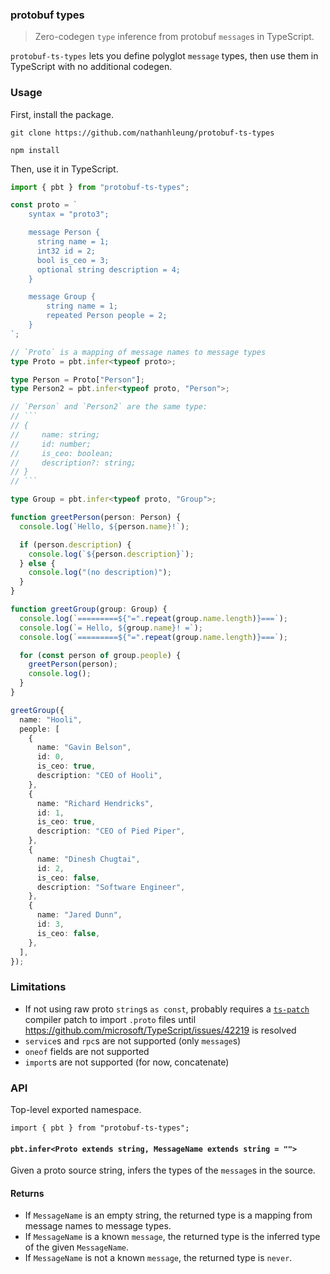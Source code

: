  
 ### protobuf types

> Zero-codegen `type` inference from protobuf `message`s in TypeScript.

`protobuf-ts-types` lets you define polyglot `message` types, then use them in TypeScript with no additional codegen.

### Usage

First, install the package.

```
git clone https://github.com/nathanhleung/protobuf-ts-types

npm install
```

Then, use it in TypeScript.

```ts
import { pbt } from "protobuf-ts-types";

const proto = `
    syntax = "proto3";

    message Person {
      string name = 1;
      int32 id = 2;
      bool is_ceo = 3;
      optional string description = 4;
    }

    message Group {
        string name = 1;
        repeated Person people = 2;
    }
`;

// `Proto` is a mapping of message names to message types
type Proto = pbt.infer<typeof proto>;

type Person = Proto["Person"];
type Person2 = pbt.infer<typeof proto, "Person">;

// `Person` and `Person2` are the same type:
// ```
// {
//     name: string;
//     id: number;
//     is_ceo: boolean;
//     description?: string;
// }
// ```

type Group = pbt.infer<typeof proto, "Group">;

function greetPerson(person: Person) {
  console.log(`Hello, ${person.name}!`);

  if (person.description) {
    console.log(`${person.description}`);
  } else {
    console.log("(no description)");
  }
}

function greetGroup(group: Group) {
  console.log(`=========${"=".repeat(group.name.length)}===`);
  console.log(`= Hello, ${group.name}! =`);
  console.log(`=========${"=".repeat(group.name.length)}===`);

  for (const person of group.people) {
    greetPerson(person);
    console.log();
  }
}

greetGroup({
  name: "Hooli",
  people: [
    {
      name: "Gavin Belson",
      id: 0,
      is_ceo: true,
      description: "CEO of Hooli",
    },
    {
      name: "Richard Hendricks",
      id: 1,
      is_ceo: true,
      description: "CEO of Pied Piper",
    },
    {
      name: "Dinesh Chugtai",
      id: 2,
      is_ceo: false,
      description: "Software Engineer",
    },
    {
      name: "Jared Dunn",
      id: 3,
      is_ceo: false,
    },
  ],
});
```

### Limitations

* If not using raw proto `string`s `as const`, probably requires a [`ts-patch`](https://github.com/nonara/ts-patch) compiler patch to import `.proto` files until https://github.com/microsoft/TypeScript/issues/42219 is resolved
* `service`s and `rpc`s are not supported (only `message`s)
* `oneof` fields are not supported
* `import`s are not supported (for now, concatenate)

### API

Top-level exported namespace.

```
import { pbt } from "protobuf-ts-types";
```

#### `pbt.infer<Proto extends string, MessageName extends string = "">`

Given a proto source string, infers the types of the `message`s in the source.

#### Returns

* If `MessageName` is an empty string, the returned type is a mapping from message names to message types.
* If `MessageName` is a known `message`, the returned type is the inferred type of the given `MessageName`.
* If `MessageName` is not a known `message`, the returned type is `never`.
